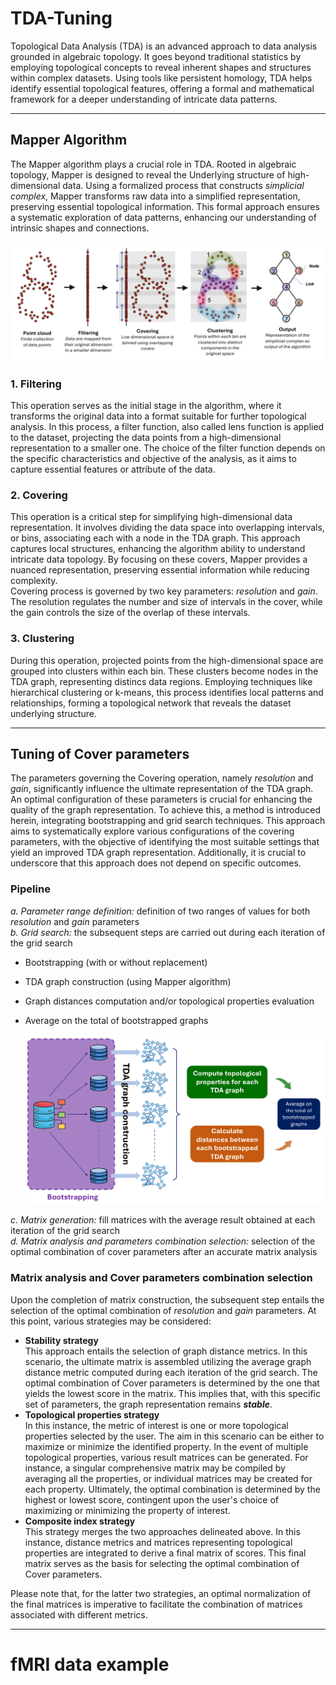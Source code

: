 # TDA-Tuning
Topological Data Analysis (TDA) is an advanced approach to data analysis grounded in algebraic topology. It goes beyond traditional statistics by employing topological concepts to reveal inherent shapes and structures within complex datasets. Using tools like persistent homology, TDA helps identify essential topological features, offering a formal and mathematical framework for a deeper understanding of intricate data patterns.

---

## Mapper Algorithm
The Mapper algorithm plays a crucial role in TDA. Rooted in algebraic topology, Mapper is designed to reveal the Underlying structure of high-dimensional data. Using a formalized process that constructs *simplicial complex*, Mapper transforms raw data into a simplified representation, preserving essential topological information. This formal approach ensures a systematic exploration of data patterns, enhancing our understanding of intrinsic shapes and connections. 

![Mapper Algorithm Scheme](./Images/Mapper_Algorithm.png)

### 1. Filtering
This operation serves as the initial stage in the algorithm, where it transforms the original data into a format suitable for further topological analysis. In this process, a filter function, also called lens function is applied to the dataset, projecting the data points from a high-dimensional representation to a smaller one. The choice of the filter function depends on the specific characteristics and objective of the analysis, as it aims to capture essential features or attribute of the data.

### 2. Covering
This operation is a critical step for simplifying high-dimensional data representation. It involves dividing the data space into overlapping intervals, or bins, associating each with a node in the TDA graph. This approach captures local structures, enhancing the algorithm ability to understand intricate data topology. By focusing on these covers, Mapper provides a nuanced representation, preserving essential information while reducing complexity.  
Covering process is governed by two key parameters: *resolution* and *gain*. The resolution regulates the number and size of intervals in the cover, while the gain controls the size of the overlap of these intervals.

### 3. Clustering
During this operation, projected points from the high-dimensional space are grouped into clusters within each bin. These clusters become nodes in the TDA graph, representing distincs data regions. Employing techniques like hierarchical clustering or k-means, this process identifies local patterns and relationships, forming a topological network that reveals the dataset underlying structure. 

---

## Tuning of Cover parameters
The parameters governing the Covering operation, namely _resolution_ and _gain_, significantly influence the ultimate representation of the TDA graph. An optimal configuration of these parameters is crucial for enhancing the quality of the graph representation. To achieve this, a method is introduced herein, integrating bootstrapping and grid search techniques. This approach aims to systematically explore various configurations of the covering parameters, with the objective of identifying the most suitable settings that yield an improved TDA graph representation. Additionally, it is crucial to underscore that this approach does not depend on specific outcomes.

### Pipeline  
_a. Parameter range definition:_ definition of two ranges of values for both _resolution_ and _gain_ parameters  
_b. Grid search:_ the subsequent steps are carried out during each iteration of the grid search  
  * Bootstrapping (with or without replacement)
  * TDA graph construction (using Mapper algorithm)
  * Graph distances computation and/or topological properties evaluation
  * Average on the total of bootstrapped graphs

    ![Hyperparameter Tuning Pipelin](./Images/hyperparameter_tuning.png)

_c. Matrix generation:_ fill matrices with the average result obtained at each iteration of the grid search  
_d. Matrix analysis and parameters combination selection:_ selection of the optimal combination of cover parameters after an accurate matrix analysis

### Matrix analysis and Cover parameters combination selection
Upon the completion of matrix construction, the subsequent step entails the selection of the optimal combination of _resolution_ and _gain_ parameters. At this point, various strategies may be considered:
* **Stability strategy**  
  This approach entails the selection of graph distance metrics. In this scenario, the ultimate matrix is assembled utilizing the average graph distance metric computed during each iteration of the grid search. The optimal combination of Cover parameters is determined by the one that yields the lowest score in the matrix. This implies that, with this specific set of parameters, the graph representation remains **_stable_**.
* **Topological properties strategy**  
  In this instance, the metric of interest is one or more topological properties selected by the user. The aim in this scenario can be either to maximize or minimize the identified property. In the event of multiple topological properties, various result matrices can be generated. For instance, a singular comprehensive matrix may be compiled by averaging all the properties, or individual matrices may be created for each property. Ultimately, the optimal combination is determined by the highest or lowest score, contingent upon the user's choice of maximizing or minimizing the property of interest.
* **Composite index strategy**  
  This strategy merges the two approaches delineated above. In this instance, distance metrics and matrices representing topological properties are integrated to derive a final matrix of scores. This final matrix serves as the basis for selecting the optimal combination of Cover parameters.

Please note that, for the latter two strategies, an optimal normalization of the final matrices is imperative to facilitate the combination of matrices associated with different metrics.

---

# fMRI data example


